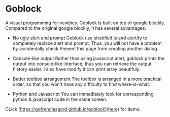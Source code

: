 Goblock
=======
A visual programming for newbies. Goblock is built on top of google blockly. Compared to the original google blockly, it has several advantages:

* No ugly alert and prompt
  Goblock use stratified.js and alertify to completely replace alert and prompt. Thus, you will not have a problem by accidentally check Prevent this page from creating another dialog.

* Console-like output
  Rather than using javascript alert, goblock prints the output into console-like interface, thus you can retrieve the output history easier. I also have modify it can print array beautifuly.

* Better toolbox arrangement
  The toolbox is arranged in a more practical order, so that you won't have any difficulty to find where-is-what.

* Python and Javascript
  You can immediately look for corresponding python & javascript code in the same screen.

CLick [https://gofrendiasgard.github.io/goblock](here) for demo.
